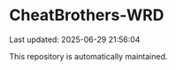 # CheatBrothers-WRD

Last updated: 2025-06-29 21:56:04

This repository is automatically maintained.
